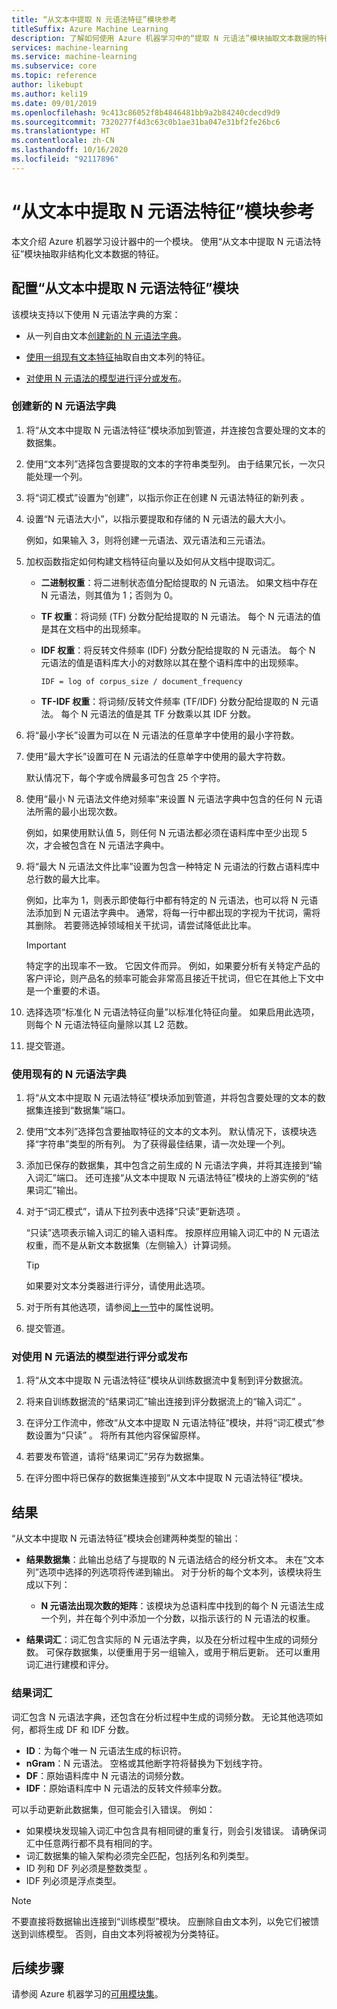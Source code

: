 ```yaml
---
title: “从文本中提取 N 元语法特征”模块参考
titleSuffix: Azure Machine Learning
description: 了解如何使用 Azure 机器学习中的“提取 N 元语法”模块抽取文本数据的特征。
services: machine-learning
ms.service: machine-learning
ms.subservice: core
ms.topic: reference
author: likebupt
ms.author: keli19
ms.date: 09/01/2019
ms.openlocfilehash: 9c413c86052f8b4846481bb9a2b84240cdecd9d9
ms.sourcegitcommit: 7320277f4d3c63c0b1ae31ba047e31bf2fe26bc6
ms.translationtype: HT
ms.contentlocale: zh-CN
ms.lasthandoff: 10/16/2020
ms.locfileid: "92117896"
---
```

# <a name="extract-n-gram-features-from-text-module-reference"></a>“从文本中提取 N 元语法特征”模块参考

本文介绍 Azure 机器学习设计器中的一个模块。 使用“从文本中提取 N 元语法特征”模块抽取非结构化文本数据的特征。 

## <a name="configuration-of-the-extract-n-gram-features-from-text-module"></a>配置“从文本中提取 N 元语法特征”模块

该模块支持以下使用 N 元语法字典的方案：

* 从一列自由文本[创建新的 N 元语法字典](#create-a-new-n-gram-dictionary)。

* [使用一组现有文本特征](#use-an-existing-n-gram-dictionary)抽取自由文本列的特征。

* [对使用 N 元语法的模型进行评分或发布](#score-or-publish-a-model-that-uses-n-grams)。

### <a name="create-a-new-n-gram-dictionary"></a>创建新的 N 元语法字典

1.  将“从文本中提取 N 元语法特征”模块添加到管道，并连接包含要处理的文本的数据集。

1.  使用“文本列”选择包含要提取的文本的字符串类型列。 由于结果冗长，一次只能处理一个列。

1. 将“词汇模式”设置为“创建”，以指示你正在创建 N 元语法特征的新列表 。 

1. 设置“N 元语法大小”，以指示要提取和存储的 N 元语法的最大大小。 

    例如，如果输入 3，则将创建一元语法、双元语法和三元语法。

1. 加权函数指定如何构建文档特征向量以及如何从文档中提取词汇。

    * **二进制权重**：将二进制状态值分配给提取的 N 元语法。 如果文档中存在 N 元语法，则其值为 1；否则为 0。

    * **TF 权重**：将词频 (TF) 分数分配给提取的 N 元语法。 每个 N 元语法的值是其在文档中的出现频率。

    * **IDF 权重**：将反转文件频率 (IDF) 分数分配给提取的 N 元语法。 每个 N 元语法的值是语料库大小的对数除以其在整个语料库中的出现频率。
    
      `IDF = log of corpus_size / document_frequency`
 
    *  **TF-IDF 权重**：将词频/反转文件频率 (TF/IDF) 分数分配给提取的 N 元语法。 每个 N 元语法的值是其 TF 分数乘以其 IDF 分数。

1. 将“最小字长”设置为可以在 N 元语法的任意单字中使用的最小字符数。

1. 使用“最大字长”设置可在 N 元语法的任意单字中使用的最大字符数。

    默认情况下，每个字或令牌最多可包含 25 个字符。

1. 使用“最小 N 元语法文件绝对频率”来设置 N 元语法字典中包含的任何 N 元语法所需的最小出现次数。 

    例如，如果使用默认值 5，则任何 N 元语法都必须在语料库中至少出现 5 次，才会被包含在 N 元语法字典中。 

1.  将“最大 N 元语法文件比率”设置为包含一种特定 N 元语法的行数占语料库中总行数的最大比率。

    例如，比率为 1，则表示即使每行中都有特定的 N 元语法，也可以将 N 元语法添加到 N 元语法字典中。 通常，将每一行中都出现的字视为干扰词，需将其删除。 若要筛选掉领域相关干扰词，请尝试降低此比率。

    > [!IMPORTANT]
    > 特定字的出现率不一致。 它因文件而异。 例如，如果要分析有关特定产品的客户评论，则产品名的频率可能会非常高且接近干扰词，但它在其他上下文中是一个重要的术语。

1. 选择选项“标准化 N 元语法特征向量”以标准化特征向量。 如果启用此选项，则每个 N 元语法特征向量除以其 L2 范数。

1. 提交管道。

### <a name="use-an-existing-n-gram-dictionary"></a>使用现有的 N 元语法字典

1.  将“从文本中提取 N 元语法特征”模块添加到管道，并将包含要处理的文本的数据集连接到“数据集”端口。

1.  使用“文本列”选择包含要抽取特征的文本的文本列。 默认情况下，该模块选择“字符串”类型的所有列。 为了获得最佳结果，请一次处理一个列。

1. 添加已保存的数据集，其中包含之前生成的 N 元语法字典，并将其连接到“输入词汇”端口。 还可连接“从文本中提取 N 元语法特征”模块的上游实例的“结果词汇”输出。

1. 对于“词汇模式”，请从下拉列表中选择“只读”更新选项 。

   “只读”选项表示输入词汇的输入语料库。 按原样应用输入词汇中的 N 元语法权重，而不是从新文本数据集（左侧输入）计算词频。

   > [!TIP]
   > 如果要对文本分类器进行评分，请使用此选项。

1.  对于所有其他选项，请参阅[上一节](#create-a-new-n-gram-dictionary)中的属性说明。

1.  提交管道。

### <a name="score-or-publish-a-model-that-uses-n-grams"></a>对使用 N 元语法的模型进行评分或发布

1.  将“从文本中提取 N 元语法特征”模块从训练数据流中复制到评分数据流。

1.  将来自训练数据流的“结果词汇”输出连接到评分数据流上的“输入词汇” 。

1.  在评分工作流中，修改“从文本中提取 N 元语法特征”模块，并将“词汇模式”参数设置为“只读” 。 将所有其他内容保留原样。

1.  若要发布管道，请将“结果词汇”另存为数据集。

1.  在评分图中将已保存的数据集连接到“从文本中提取 N 元语法特征”模块。

## <a name="results"></a>结果

“从文本中提取 N 元语法特征”模块会创建两种类型的输出： 

* **结果数据集**：此输出总结了与提取的 N 元语法结合的经分析文本。 未在“文本列”选项中选择的列选项将传递到输出。 对于分析的每个文本列，该模块将生成以下列：

  * **N 元语法出现次数的矩阵**：该模块为总语料库中找到的每个 N 元语法生成一个列，并在每个列中添加一个分数，以指示该行的 N 元语法的权重。 

* **结果词汇**：词汇包含实际的 N 元语法字典，以及在分析过程中生成的词频分数。 可保存数据集，以便重用于另一组输入，或用于稍后更新。 还可以重用词汇进行建模和评分。

### <a name="result-vocabulary"></a>结果词汇

词汇包含 N 元语法字典，还包含在分析过程中生成的词频分数。 无论其他选项如何，都将生成 DF 和 IDF 分数。

+ **ID**：为每个唯一 N 元语法生成的标识符。
+ **nGram**：N 元语法。 空格或其他断字符将替换为下划线字符。
+ **DF**：原始语料库中 N 元语法的词频分数。
+ **IDF**：原始语料库中 N 元语法的反转文件频率分数。

可以手动更新此数据集，但可能会引入错误。 例如：

* 如果模块发现输入词汇中包含具有相同键的重复行，则会引发错误。 请确保词汇中任意两行都不具有相同的字。
* 词汇数据集的输入架构必须完全匹配，包括列名和列类型。 
* ID 列和 DF 列必须是整数类型 。 
* IDF 列必须是浮点类型。

> [!Note]
> 不要直接将数据输出连接到“训练模型”模块。 应删除自由文本列，以免它们被馈送到训练模型。 否则，自由文本列将被视为分类特征。

## <a name="next-steps"></a>后续步骤

请参阅 Azure 机器学习的[可用模块集](module-reference.md)。
